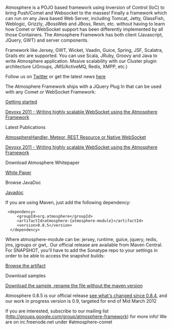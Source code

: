 Atmosphere is a POJO based framework using Inversion of Control (IoC) to bring Push/Comet and Websocket to the masses! Finally a framework which can run on any Java based Web Server, including Tomcat, Jetty, GlassFish, Weblogic, Grizzly, JBossWeb and JBoss, Resin, etc. without having to learn how Comet or WebSocket support has been differently implemented by all those Containers. The Atmosphere Framework has both client (Javascript, JQuery, GWT) and server components.

Framework like Jersey, GWT, Wicket, Vaadin, Guice, Spring, JSF, Scalatra, Grails etc are supported. You can use Scala, JRuby, Groovy and Java to write Atmosphere application. Mssive scalability with our Cluster plugin architecture (JGroups, JMS/ActiveMQ, Redis, XMPP, etc.)

Follow us on [Twitter](http://www.twitter.com/atmo_framework)  or get the latest news [here](http://jfarcand.wordpress.com)

The Atmosphere Framework ships with a JQuery Plug In that can be used with any Comet or WebSocket Framework:

[Getting started](http://jfarcand.wordpress.com/2010/06/15/using-atmospheres-jquery-plug-in-to-build-applicationsupporting-both-websocket-and-comet/)

[Devoxx 2011 - Writing highly scalable WebSocket using the Atmosphere Framework](http://www.slideshare.net/jfarcand/writing-highly-scalable-websocket-using-the-atmosphere-framework)

Latest Publications

[AtmosphereHandler, Meteor, REST Resource or Native WebSocket](http://jfarcand.wordpress.com/2011/11/07/hitchiker-guide-to-the-atmosphere-framework-using-websocket-long-polling-and-http-streaming/)

[Devoxx 2011 - Writing highly scalable WebSocket using the Atmosphere Framework](http://www.slideshare.net/jfarcand/writing-highly-scalable-websocket-using-the-atmosphere-framework)

Download Atmosphere Whitepaper

[White Paper](https://github.com/Atmosphere/atmosphere/blob/master/docs/atmosphere_whitepaper.pdf)

Browse JavaDoc

[Javadoc](http://atmosphere.github.com/atmosphere/apidocs/)

If you are using Maven, just add the following dependency:

     <dependency>
         <groupId>org.atmosphere</groupId>
         <artifactId>atmosphere-{atmosphere-module}</artifactId>
         <version>0.8.5</version>
      </dependency>

Where atmosphere-module can be: jersey, runtime, guice, jquery, redis, jms, jgroups or gwt,. Our official release are available from Maven Central. For SNAPSHOT, you'll have to add the Sonatype repo to your settings in order to be able to access the snapshot builds:

[Browse the artifact](https://oss.sonatype.org/content/repositories/releases/org/atmosphere/)

Download samples

[Download the sample, rename the file without the maven version](https://oss.sonatype.org/content/repositories/snapshots/org/atmosphere/samples/)

Atmosphere 0.8.5 is our official release [see what's changed since 0.8.4](http://is.gd/yVgcaj), and our work in progress version is 0.9, targeted for end of Mid March 2012

If you are interested, subscribe to our mailing list (http://groups.google.com/group/atmosphere-framework) for more info!  We are on irc.freenode.net under #atmosphere-comet
